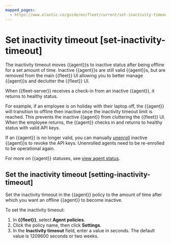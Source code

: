 ```yaml
---
mapped_pages:
  - https://www.elastic.co/guide/en/fleet/current/set-inactivity-timeout.html
---
```


# Set inactivity timeout [set-inactivity-timeout]

The inactivity timeout moves {{agent}}s to inactive status after being offline for a set amount of time. Inactive {{agent}}s are still valid {{agent}}s, but are removed from the main {{fleet}} UI allowing you to better manage {{agent}}s and declutter the {{fleet}} UI.

When {{fleet-server}} receives a check-in from an inactive {{agent}}, it returns to healthy status.

For example, if an employee is on holiday with their laptop off, the {{agent}} will transition to offline then inactive once the inactivity timeout limit is reached. This prevents the inactive {{agent}} from cluttering the {{fleet}} UI. When the employee returns, the {{agent}} checks in and returns to healthy status with valid API keys.

If an {{agent}} is no longer valid, you can manually [unenroll](/reference/ingestion-tools/fleet/unenroll-elastic-agent.md) inactive {{agent}}s to revoke the API keys. Unenrolled agents need to be re-enrolled to be operational again.

For more on {{agent}} statuses, see [view agent status](/reference/ingestion-tools/fleet/monitor-elastic-agent.md#view-agent-status).


## Set the inactivity timeout [setting-inactivity-timeout]

Set the inactivity timeout in the {{agent}} policy to the amount of time after which you want an offline {{agent}} to become inactive.

To set the inactivity timeout:

1. In **{{fleet}}**, select **Agent policies**.
2. Click the policy name, then click **Settings**.
3. In the **Inactivity timeout** field, enter a value in seconds. The default value is 1209600 seconds or two weeks.


